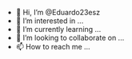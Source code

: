 - 👋 Hi, I’m @Eduardo23esz
- 👀 I’m interested in ...
- 🌱 I’m currently learning ...
- 💞️ I’m looking to collaborate on ...
- 📫 How to reach me ...

<!---
Eduardo23esz/Eduardo23esz is a ✨ special ✨ repository because its `README.md` (this file) appears on your GitHub profile.
You can click the Preview link to take a look at your changes.
--->
